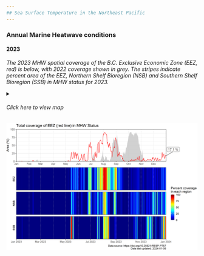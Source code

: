 ```yaml
---
## Sea Surface Temperature in the Northeast Pacific
---
```

### Annual Marine Heatwave conditions

#### 2023

*The 2023 MHW spatial coverage of the B.C. Exclusive Economic Zone (EEZ, red) is below, with 2022 coverage shown in grey. The stripes indicate percent area of the EEZ, Northern Shelf Bioregion (NSB) and Southern Shelf Bioregion (SSB) in MHW status for 2023.* 

<details>
<summary> 

###### Click here to view map
</summary>

<img src="../figures/BC_MHW_OIRegions.png" width="400"/> 

</details>

<img src="../figures/historical/MHW_EEZ_perc_coverage_2023.png" width="750"/>
